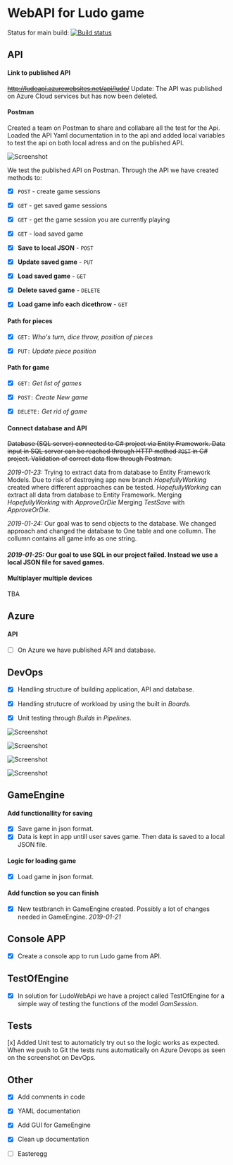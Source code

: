 # WebAPI for Ludo game



Status for main build:
[![Build status](https://dev.azure.com/olssonolof/Hackerman%20Fia%20web%20api/_apis/build/status/Hackerman%20Fia%20web%20api-ASP.NET%20Core-CI)](https://dev.azure.com/olssonolof/Hackerman%20Fia%20web%20api/_build/latest?definitionId=3)


## API

#### Link to published API
~~http://ludoapi.azurewebsites.net/api/ludo/~~
Update:
The API was published on Azure Cloud services but has now been deleted. 



#### Postman

Created a team on Postman to share and collabare all the test for the Api.
Loaded the API Yaml documentation in to the api and added local variables to test the api on both local adress and on the published API.

![Screenshot](https://github.com/PGBFDH18/ludo-web-api-hackermanludo/blob/master/docs/Images/Postman.PNG)

We test the published API on Postman. Through the API we have created methods to:

- [x] `POST` - create game sessions

- [x] `GET` - get saved game sessions

- [x] `GET` - get the game session you are currently playing

- [x] `GET` - load saved game

- [x] **Save to local JSON** - `POST`

- [x] **Update saved game** - `PUT`

- [x] **Load saved game** - `GET`

- [x] **Delete saved game** - `DELETE`

- [x] **Load game info each dicethrow** - `GET`

#### Path for pieces
- [x] `GET:` *Who's turn, dice throw, position of pieces*

- [x] `PUT:` *Update piece position*


#### Path for game
- [x] `GET:` *Get list of games*

- [x] `POST:` *Create New game*

- [x] `DELETE:` *Get rid of game*


#### Connect database and API
~~Database (SQL server) connected to C# project via Entity Framework. Data input in SQL server can be reached through HTTP method `POST` in C# project. Validation of correct data flow through Postman.~~


*2019-01-23:* Trying to extract data from database to Entity Framework Models. Due to risk of destroying app new branch *HopefullyWorking* created where different approaches can be tested. 
*HopefullyWorking* can extract all data from database to Entity Framework. Merging *HopefullyWorking* with *ApproveOrDie*
Merging *TestSave* with *ApproveOrDie*.

*2019-01-24:* Our goal was to send objects to the database. We changed approach and changed the database to One table and one collumn. The collumn contains all game info as one string. 

#### *2019-01-25:* Our goal to use SQL in our project failed. Instead we use a local JSON file for saved games.


#### Multiplayer multiple devices
TBA

## Azure

#### API
- [ ] On Azure we have published API and database.

## DevOps
- [x] Handling structure of building application, API and database.

- [x] Handling strutucre of workload by using the built in *Boards*.

- [x] Unit testing through *Builds* in *Pipelines*.

![Screenshot](https://github.com/PGBFDH18/ludo-web-api-hackermanludo/blob/master/docs/Images/DevOps%20Overview.png)

![Screenshot](https://github.com/PGBFDH18/ludo-web-api-hackermanludo/blob/master/docs/Images/DevOps%20Backlog.PNG)

![Screenshot](https://github.com/PGBFDH18/ludo-web-api-hackermanludo/blob/master/docs/Images/DevOps%20Boards.PNG)

![Screenshot](https://github.com/PGBFDH18/ludo-web-api-hackermanludo/blob/master/docs/Images/DevOps%20Pipeline.PNG)



## GameEngine

#### Add functionallity for saving
- [x] Save game in json format.
- [x] Data is kept in app untill user saves game. Then data is saved to a local JSON file.

#### Logic for loading game
- [x] Load game in json format. 

#### Add function so you can finish

- [x] New testbranch in GameEngine created. Possibly a lot of changes needed in GameEngine. *2019-01-21*

## Console APP
- [x] Create a console app to run Ludo game from API. 

## TestOfEngine
- [x] In solution for LudoWebApi we have a project called TestOfEngine for a simple way of testing the functions of the model *GamSession*.

## Tests
[x] Added Unit test to automaticly try out so the logic works as expected. When we push to Git the tests runs automatically on Azure Devops as seen on the screenshot on DevOps.



## Other

- [x] Add comments in code

- [x] YAML documentation

- [x] Add GUI for GameEngine

- [x] Clean up documentation

- [ ] Easteregg



